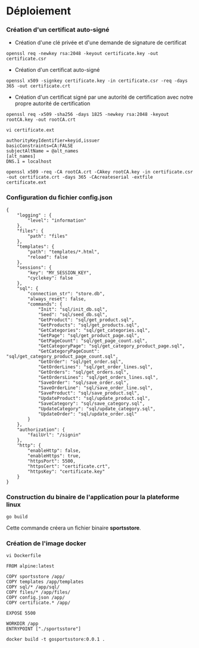 # Déploiement

### Création d'un certificat auto-signé

- Création d'une clé privée et d'une demande de signature de certificat

```
openssl req -newkey rsa:2048 -keyout certificate.key -out certificate.csr
```

- Création d'un certificat auto-signé

```
openssl x509 -signkey certificate.key -in certificate.csr -req -days 365 -out certificate.crt
```

- Création d'un certificat signé par une autorité de certification avec notre propre autorité de certification

```
openssl req -x509 -sha256 -days 1825 -newkey rsa:2048 -keyout rootCA.key -out rootCA.crt
```

```
vi certificate.ext
```

```
authorityKeyIdentifier=keyid,issuer
basicConstraints=CA:FALSE
subjectAltName = @alt_names
[alt_names]
DNS.1 = localhost
```

```
openssl x509 -req -CA rootCA.crt -CAkey rootCA.key -in certificate.csr -out certificate.crt -days 365 -CAcreateserial -extfile certificate.ext
```

### Configuration du fichier config.json

```
{
    "logging" : {
        "level": "information"
    },
    "files": {
        "path": "files"
    },
    "templates": {
        "path": "templates/*.html",
        "reload": false
    },
    "sessions": {
        "key": "MY_SESSION_KEY",
        "cyclekey": false
    },
    "sql": {
        "connection_str": "store.db",
        "always_reset": false,
        "commands": {
            "Init": "sql/init_db.sql",
            "Seed": "sql/seed_db.sql",
            "GetProduct": "sql/get_product.sql",
            "GetProducts": "sql/get_products.sql",
            "GetCategories": "sql/get_categories.sql",
            "GetPage": "sql/get_product_page.sql",
            "GetPageCount": "sql/get_page_count.sql",
            "GetCategoryPage": "sql/get_category_product_page.sql",
            "GetCategoryPageCount": "sql/get_category_product_page_count.sql",
            "GetOrder": "sql/get_order.sql",
            "GetOrderLines": "sql/get_order_lines.sql",
            "GetOrders": "sql/get_orders.sql",
            "GetOrdersLines": "sql/get_orders_lines.sql",
            "SaveOrder": "sql/save_order.sql",
            "SaveOrderLine": "sql/save_order_line.sql",
            "SaveProduct": "sql/save_product.sql",
            "UpdateProduct": "sql/update_product.sql",
            "SaveCategory": "sql/save_category.sql",
            "UpdateCategory": "sql/update_category.sql",
            "UpdateOrder": "sql/update_order.sql"
        }
    },
    "authorization": {
        "failUrl": "/signin"
    },
    "http": {
        "enableHttp": false,
        "enableHttps": true,
        "httpsPort": 5500,
        "httpsCert": "certificate.crt",
        "httpsKey": "certificate.key"
    }
}
```

### Construction du binaire de l'application pour la plateforme linux

```
go build
```

Cette commande créera un fichier binaire **sportsstore**.

### Création de l'image docker

```
vi Dockerfile
```

```
FROM alpine:latest

COPY sportsstore /app/
COPY templates /app/templates
COPY sql/* /app/sql/
COPY files/* /app/files/
COPY config.json /app/
COPY certificate.* /app/

EXPOSE 5500

WORKDIR /app
ENTRYPOINT ["./sportsstore"]
```

```
docker build -t gosportsstore:0.0.1 .
```